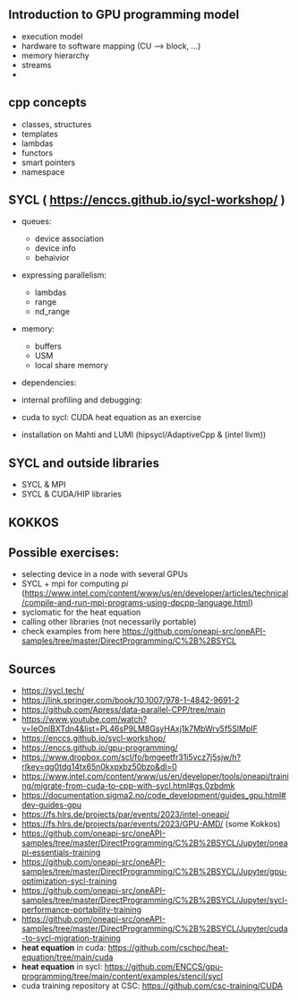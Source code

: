 ## Introduction to GPU programming model
- execution model
- hardware to software mapping (CU --> block, ...)
- memory hierarchy
- streams
- 
## cpp concepts
- classes, structures
- templates
- lambdas
- functors
- smart pointers
- namespace
## SYCL ( https://enccs.github.io/sycl-workshop/ )
- queues:
    - device association
    - device info
    - behaivior
- expressing parallelism:
    - lambdas
    - range
    - nd_range
- memory:
    - buffers
    - USM
    - local share memory
- dependencies:
  
- internal profiling and debugging:
    
- cuda to sycl: CUDA heat equation  as an exercise
- installation on Mahti  and LUMI (hipsycl/AdaptiveCpp & (intel llvm))
## SYCL and outside libraries
- SYCL & MPI
- SYCL & CUDA/HIP libraries
## KOKKOS

## Possible exercises:
- selecting device in a node with several GPUs
- SYCL + mpi for computing *pi* (https://www.intel.com/content/www/us/en/developer/articles/technical/compile-and-run-mpi-programs-using-dpcpp-language.html)
- syclomatic for the heat equation
- calling other libraries (not necessarily portable)
- check examples from here https://github.com/oneapi-src/oneAPI-samples/tree/master/DirectProgramming/C%2B%2BSYCL
## Sources
- https://sycl.tech/
- https://link.springer.com/book/10.1007/978-1-4842-9691-2
- https://github.com/Apress/data-parallel-CPP/tree/main
- https://www.youtube.com/watch?v=IeOnlBXTdn4&list=PL46sP9LM8GsyHAxj1k7MbWrv5f5SlMpIF
- https://enccs.github.io/sycl-workshop/
- https://enccs.github.io/gpu-programming/
- https://www.dropbox.com/scl/fo/bmgeetfr31i5vcz7j5sjw/h?rlkey=qg0tdg14tx65n0kxpxbz50bzo&dl=0
- https://www.intel.com/content/www/us/en/developer/tools/oneapi/training/migrate-from-cuda-to-cpp-with-sycl.html#gs.0zbdmk
- https://documentation.sigma2.no/code_development/guides_gpu.html#dev-guides-gpu
- https://fs.hlrs.de/projects/par/events/2023/intel-oneapi/
- https://fs.hlrs.de/projects/par/events/2023/GPU-AMD/ (some Kokkos)
- https://github.com/oneapi-src/oneAPI-samples/tree/master/DirectProgramming/C%2B%2BSYCL/Jupyter/oneapi-essentials-training
- https://github.com/oneapi-src/oneAPI-samples/tree/master/DirectProgramming/C%2B%2BSYCL/Jupyter/gpu-optimization-sycl-training
- https://github.com/oneapi-src/oneAPI-samples/tree/master/DirectProgramming/C%2B%2BSYCL/Jupyter/sycl-performance-portability-training
- https://github.com/oneapi-src/oneAPI-samples/tree/master/DirectProgramming/C%2B%2BSYCL/Jupyter/cuda-to-sycl-migration-training
- **heat equation** in cuda: https://github.com/cschpc/heat-equation/tree/main/cuda
- **heat equation** in sycl: https://github.com/ENCCS/gpu-programming/tree/main/content/examples/stencil/sycl
- cuda training repository at CSC: https://github.com/csc-training/CUDA
